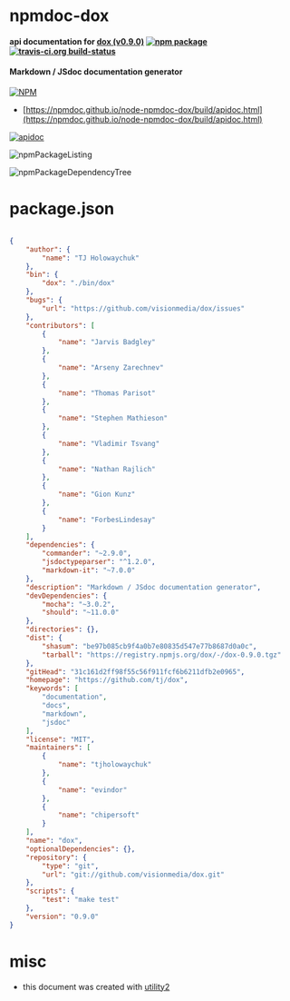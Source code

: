 # npmdoc-dox

#### api documentation for  [dox (v0.9.0)](https://github.com/tj/dox)  [![npm package](https://img.shields.io/npm/v/npmdoc-dox.svg?style=flat-square)](https://www.npmjs.org/package/npmdoc-dox) [![travis-ci.org build-status](https://api.travis-ci.org/npmdoc/node-npmdoc-dox.svg)](https://travis-ci.org/npmdoc/node-npmdoc-dox)

#### Markdown / JSdoc documentation generator

[![NPM](https://nodei.co/npm/dox.png?downloads=true&downloadRank=true&stars=true)](https://www.npmjs.com/package/dox)

- [https://npmdoc.github.io/node-npmdoc-dox/build/apidoc.html](https://npmdoc.github.io/node-npmdoc-dox/build/apidoc.html)

[![apidoc](https://npmdoc.github.io/node-npmdoc-dox/build/screenCapture.buildCi.browser.%252Ftmp%252Fbuild%252Fapidoc.html.png)](https://npmdoc.github.io/node-npmdoc-dox/build/apidoc.html)

![npmPackageListing](https://npmdoc.github.io/node-npmdoc-dox/build/screenCapture.npmPackageListing.svg)

![npmPackageDependencyTree](https://npmdoc.github.io/node-npmdoc-dox/build/screenCapture.npmPackageDependencyTree.svg)



# package.json

```json

{
    "author": {
        "name": "TJ Holowaychuk"
    },
    "bin": {
        "dox": "./bin/dox"
    },
    "bugs": {
        "url": "https://github.com/visionmedia/dox/issues"
    },
    "contributors": [
        {
            "name": "Jarvis Badgley"
        },
        {
            "name": "Arseny Zarechnev"
        },
        {
            "name": "Thomas Parisot"
        },
        {
            "name": "Stephen Mathieson"
        },
        {
            "name": "Vladimir Tsvang"
        },
        {
            "name": "Nathan Rajlich"
        },
        {
            "name": "Gion Kunz"
        },
        {
            "name": "ForbesLindesay"
        }
    ],
    "dependencies": {
        "commander": "~2.9.0",
        "jsdoctypeparser": "^1.2.0",
        "markdown-it": "~7.0.0"
    },
    "description": "Markdown / JSdoc documentation generator",
    "devDependencies": {
        "mocha": "~3.0.2",
        "should": "~11.0.0"
    },
    "directories": {},
    "dist": {
        "shasum": "be97b085cb9f4a0b7e80835d547e77b8687d0a0c",
        "tarball": "https://registry.npmjs.org/dox/-/dox-0.9.0.tgz"
    },
    "gitHead": "31c161d2ff98f55c56f911fcf6b6211dfb2e0965",
    "homepage": "https://github.com/tj/dox",
    "keywords": [
        "documentation",
        "docs",
        "markdown",
        "jsdoc"
    ],
    "license": "MIT",
    "maintainers": [
        {
            "name": "tjholowaychuk"
        },
        {
            "name": "evindor"
        },
        {
            "name": "chipersoft"
        }
    ],
    "name": "dox",
    "optionalDependencies": {},
    "repository": {
        "type": "git",
        "url": "git://github.com/visionmedia/dox.git"
    },
    "scripts": {
        "test": "make test"
    },
    "version": "0.9.0"
}
```



# misc
- this document was created with [utility2](https://github.com/kaizhu256/node-utility2)
